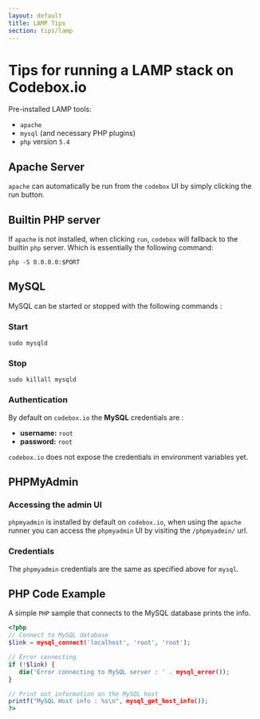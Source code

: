 ```yaml
---
layout: default
title: LAMP Tips
section: tips/lamp
---
```


Tips for running a LAMP stack on Codebox.io
=========


Pre-installed LAMP tools:

  - `apache`
  - `mysql` (and necessary PHP plugins)
  - `php` version `5.4`


## Apache Server

`apache` can automatically be run from the `codebox` UI by simply clicking the run button.


## Builtin PHP server

If `apache` is not installed, when clicking `run`, `codebox` will fallback to the builtin `php` server. Which is essentially the following command:

```
php -S 0.0.0.0:$PORT
```


## MySQL

MySQL can be started or stopped with the following commands :

### Start
```
sudo mysqld
```

### Stop
```
sudo killall mysqld
```

### Authentication

By default on `codebox.io` the **MySQL** credentials are :

  - **username:** `root`
  - **password:** `root`

`codebox.io` does not expose the credentials in environment variables yet.

## PHPMyAdmin

### Accessing the admin UI

`phpmyadmin` is installed by default on `codebox.io`, when using the `apache` runner you can access the `phpmyadmin` UI by visiting the `/phpmyadmin/` url.

### Credentials

The `phpmyadmin` credentials are the same as specified above for `mysql`.


## PHP Code Example

A simple `PHP` sample that connects to the MySQL database prints the info.

```php
<?php
// Connect to MySQL database
$link = mysql_connect('localhost', 'root', 'root');

// Error connecting
if (!$link) {
   die('Error connecting to MySQL server : ' . mysql_error());
}

// Print out information on the MySQL host
printf("MySQL Host info : %s\n", mysql_get_host_info());
?>
```
